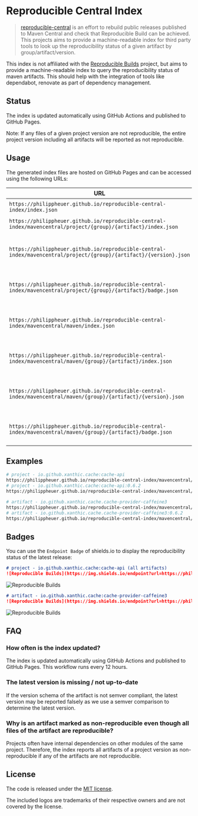# Reproducible Central Index

> [reproducible-central](https://github.com/jvm-repo-rebuild/reproducible-central) is an effort to rebuild public releases published to Maven Central and check that Reproducible Build can be achieved.
> This projects aims to provide a machine-readable index for third party tools to look up the reproducibility status of a given artifact by group/artifact/version.

This index is not affiliated with the [Reproducible Builds](https://reproducible-builds.org/) project, but aims to provide a machine-readable index to query the reproducibility status of maven artifacts.
This should help with the integration of tools like dependabot, renovate as part of dependency management.

## Status

The index is updated automatically using GitHub Actions and published to GitHub Pages.

Note: If any files of a given project version are not reproducible, the entire project version including all artifacts will be reported as not reproducible.

## Usage

The generated index files are hosted on GitHub Pages and can be accessed using the following URLs:

| URL                                                                                                                | Description                                                |
|--------------------------------------------------------------------------------------------------------------------|------------------------------------------------------------|
| `https://philippheuer.github.io/reproducible-central-index/index.json`                                             | All maven repositories                                     |
| `https://philippheuer.github.io/reproducible-central-index/mavencentral/project/{group}/{artifact}/index.json`     | Query project data                                         |
| `https://philippheuer.github.io/reproducible-central-index/mavencentral/project/{group}/{artifact}/{version}.json` | Query project by group, artifact and version               |
| `https://philippheuer.github.io/reproducible-central-index/mavencentral/project/{group}/{artifact}/badge.json`     | Project shields.io badge endpoint                          |
| `https://philippheuer.github.io/reproducible-central-index/mavencentral/maven/index.json`                          | All artifacts (currently disabled, due to large file size) |
| `https://philippheuer.github.io/reproducible-central-index/mavencentral/maven/{group}/{artifact}/index.json`       | Query artifacts by group and artifact                      |
| `https://philippheuer.github.io/reproducible-central-index/mavencentral/maven/{group}/{artifact}/{version}.json`   | Query artifacts by group, artifact and version             |
| `https://philippheuer.github.io/reproducible-central-index/mavencentral/maven/{group}/{artifact}/badge.json`       | Artifact shields.io badge endpoint                         |

## Examples

```bash
# project - io.github.xanthic.cache:cache-api
https://philippheuer.github.io/reproducible-central-index/mavencentral/project/io/github/xanthic/cache/cache-api/index.json
# project - io.github.xanthic.cache:cache-api:0.6.2
https://philippheuer.github.io/reproducible-central-index/mavencentral/project/io/github/xanthic/cache/cache-api/0.6.2.json

# artifact - io.github.xanthic.cache.cache-provider-caffeine3
https://philippheuer.github.io/reproducible-central-index/mavencentral/maven/io/github/xanthic/cache/cache-provider-caffeine3/index.json
# artifact - io.github.xanthic.cache.cache-provider-caffeine3:0.6.2
https://philippheuer.github.io/reproducible-central-index/mavencentral/maven/io/github/xanthic/cache/cache-provider-caffeine3/0.6.2.json
```

## Badges

You can use the `Endpoint Badge` of shields.io to display the reproducibility status of the latest release:

```markdown
# project - io.github.xanthic.cache:cache-api (all artifacts)
![Reproducible Builds](https://img.shields.io/endpoint?url=https://philippheuer.github.io/reproducible-central-index/mavencentral/project/io/github/xanthic/cache/cache-api/badge.json)
```

![Reproducible Builds](https://img.shields.io/endpoint?url=https://philippheuer.github.io/reproducible-central-index/mavencentral/project/io/github/xanthic/cache/cache-api/badge.json)

```markdown
# artifact - io.github.xanthic.cache:cache-provider-caffeine3
![Reproducible Builds](https://img.shields.io/endpoint?url=https://philippheuer.github.io/reproducible-central-index/mavencentral/maven/io/github/xanthic/cache/cache-provider-caffeine3/badge.json)
```

![Reproducible Builds](https://img.shields.io/endpoint?url=https://philippheuer.github.io/reproducible-central-index/mavencentral/maven/io/github/xanthic/cache/cache-provider-caffeine3/badge.json)

## FAQ

### How often is the index updated?

The index is updated automatically using GitHub Actions and published to GitHub Pages. This workflow runs every 12 hours.

### The latest version is missing / not up-to-date

If the version schema of the artifact is not semver compliant, the latest version may be reported falsely as we use a semver comparison to determine the latest version.

### Why is an artifact marked as non-reproducible even though all files of the artifact are reproducible?

Projects often have internal dependencies on other modules of the same project.
Therefore, the index reports all artifacts of a project version as non-reproducible if any of the artifacts are not reproducible.

## License

The code is released under the [MIT license](./LICENSE).

The included logos are trademarks of their respective owners and are not covered by the license.
